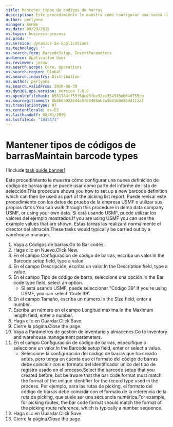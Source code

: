 ```yaml
---
title: Mantener tipos de códigos de barras
description: Este procedimiento le muestra cómo configurar una nueva definición de código de barras que se puede usar como parte del informe de lista de selección.
author: perlynne
manager: AnnBe
ms.date: 08/29/2018
ms.topic: business-process
ms.prod: ''
ms.service: dynamics-ax-applications
ms.technology: ''
ms.search.form: BarcodeSetup, InventParameters
audience: Application User
ms.reviewer: josaw
ms.search.scope: Core, Operations
ms.search.region: Global
ms.search.industry: Distribution
ms.author: perlynne
ms.search.validFrom: 2016-06-30
ms.dyn365.ops.version: Version 7.0.0
ms.openlocfilehash: 0551784ff55f5dc05fbe92ee354316eb04d755cb
ms.sourcegitcommit: 8b4b6a9226d4e5f66498ab2a5b4160e26dd112af
ms.translationtype: HT
ms.contentlocale: es-ES
ms.lasthandoff: 08/01/2019
ms.locfileid: "1845473"
---
```

# <a name="maintain-barcode-types"></a><span data-ttu-id="b31e2-103">Mantener tipos de códigos de barras</span><span class="sxs-lookup"><span data-stu-id="b31e2-103">Maintain barcode types</span></span>

[!include [task guide banner](../../includes/task-guide-banner.md)]

<span data-ttu-id="b31e2-104">Este procedimiento le muestra cómo configurar una nueva definición de código de barras que se puede usar como parte del informe de lista de selección.</span><span class="sxs-lookup"><span data-stu-id="b31e2-104">This procedure shows you how to set up a new barcode definition which can then be used as part of the picking list report.</span></span> <span data-ttu-id="b31e2-105">Puede revisar este procedimiento con los datos de prueba de la empresa USMF o utilizar sus propios datos.</span><span class="sxs-lookup"><span data-stu-id="b31e2-105">You can walk through this procedure in demo data company USMF, or using your own data.</span></span> <span data-ttu-id="b31e2-106">Si está usando USMF, puede utilizar los valores del ejemplo mostrados.</span><span class="sxs-lookup"><span data-stu-id="b31e2-106">If you are using USMF you can use the example values that are shown.</span></span> <span data-ttu-id="b31e2-107">Estas tareas las realizará normalmente el director del almacén.</span><span class="sxs-lookup"><span data-stu-id="b31e2-107">These tasks would typically be carried out by a warehouse manager.</span></span>

1. <span data-ttu-id="b31e2-108">Vaya a Códigos de barras.</span><span class="sxs-lookup"><span data-stu-id="b31e2-108">Go to Bar codes.</span></span>
2. <span data-ttu-id="b31e2-109">Haga clic en Nuevo.</span><span class="sxs-lookup"><span data-stu-id="b31e2-109">Click New.</span></span>
3. <span data-ttu-id="b31e2-110">En el campo Configuración de código de barras, escriba un valor.</span><span class="sxs-lookup"><span data-stu-id="b31e2-110">In the Barcode setup field, type a value.</span></span>
4. <span data-ttu-id="b31e2-111">En el campo Descripción, escriba un valor.</span><span class="sxs-lookup"><span data-stu-id="b31e2-111">In the Description field, type a value.</span></span>
5. <span data-ttu-id="b31e2-112">En el campo Tipo de código de barra, seleccione una opción.</span><span class="sxs-lookup"><span data-stu-id="b31e2-112">In the Bar code type field, select an option.</span></span>
    * <span data-ttu-id="b31e2-113">Si está usando USMF, puede seleccionar "Código 39".</span><span class="sxs-lookup"><span data-stu-id="b31e2-113">If you're using USMF, you can select 'Code 39'.</span></span>  
6. <span data-ttu-id="b31e2-114">En el campo Tamaño, escriba un número.</span><span class="sxs-lookup"><span data-stu-id="b31e2-114">In the Size field, enter a number.</span></span>
7. <span data-ttu-id="b31e2-115">Escriba un número en el campo Longitud máxima.</span><span class="sxs-lookup"><span data-stu-id="b31e2-115">In the Maximum length field, enter a number.</span></span>
8. <span data-ttu-id="b31e2-116">Haga clic en Guardar.</span><span class="sxs-lookup"><span data-stu-id="b31e2-116">Click Save.</span></span>
9. <span data-ttu-id="b31e2-117">Cierre la página.</span><span class="sxs-lookup"><span data-stu-id="b31e2-117">Close the page.</span></span>
10. <span data-ttu-id="b31e2-118">Vaya a Parámetros de gestión de inventario y almacenes.</span><span class="sxs-lookup"><span data-stu-id="b31e2-118">Go to Inventory and warehouse management parameters.</span></span>
11. <span data-ttu-id="b31e2-119">En el campo Configuración de código de barras, especifique o seleccione un valor.</span><span class="sxs-lookup"><span data-stu-id="b31e2-119">In the Barcode setup field, enter or select a value.</span></span>
    * <span data-ttu-id="b31e2-120">Seleccione la configuración del código de barras que ha creado antes, pero tenga en cuenta que el formato del código de barras debe coincidir con el formato del identificador único del tipo de registro usado en el proceso.</span><span class="sxs-lookup"><span data-stu-id="b31e2-120">Select the barcode setup that you created before, but be aware that the bar code format must match the format of the unique identifier for the record type used in the process.</span></span> <span data-ttu-id="b31e2-121">Por ejemplo, para las rutas de picking, el formato del código de barras debe coincidir con el formato de la referencia de la ruta de picking, que suele ser una secuencia numérica.</span><span class="sxs-lookup"><span data-stu-id="b31e2-121">For example, for picking routes, the bar code format should match the format of the picking route reference, which is typically a number sequence.</span></span>  
12. <span data-ttu-id="b31e2-122">Haga clic en Guardar.</span><span class="sxs-lookup"><span data-stu-id="b31e2-122">Click Save.</span></span>
13. <span data-ttu-id="b31e2-123">Cierre la página.</span><span class="sxs-lookup"><span data-stu-id="b31e2-123">Close the page.</span></span>

